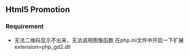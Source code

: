 ﻿## Html5 Promotion

### Requirement

- 无法二维码显示不出来，无法调用图像函数 在php.ini文件中开启一下扩展 extension=php_gd2.dll
